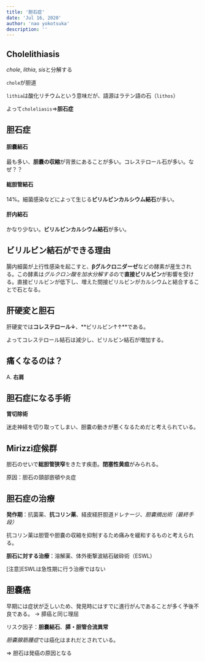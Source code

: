 ```yaml
---
title: '胆石症'
date: 'Jul 16, 2020'
author: 'nao yokotsuka'
description: ''
---
```


## Cholelithiasis

*chole*, *lithia*, *sis*と分解する

`chole`が胆道

`lithia`は酸化リチウムという意味だが、語源はラテン語の石（`lithos`） 

よって`choleliasis`=>**胆石症**

## 胆石症

#### 胆嚢結石

最も多い、**胆嚢の収縮**が背景にあることが多い。コレステロール石が多い。なぜ？？

#### 総胆管結石

14%。細菌感染などによって生じる**ビリルビンカルシウム結石**が多い。

#### 肝内結石

かなり少ない。**ビリルビンカルシウム結石**が多い。

## ビリルビン結石ができる理由

腸内細菌が上行性感染を起こすと、**βグルクロニダーゼ**などの酵素が産生される。この酵素は*グルクロン酸を加水分解する*ので**直接ビリルビン**が影響を受ける。直接ビリルビンが低下し、増えた間接ビリルビンがカルシウムと結合することで石となる。

## 肝硬変と胆石

肝硬変では**コレステロール↓**、**ビリルビン↑↑**である。

よってコレステロール結石は減少し、ビリルビン結石が増加する。

## 痛くなるのは？

A. **右肩**

## 胆石症になる手術

**胃切除術**

迷走神経を切り取ってしまい、胆嚢の動きが悪くなるためだと考えられている。

## Mirizzi症候群

胆石のせいで**総胆管狭窄**をきたす疾患。**閉塞性黄疸**がみられる。

原因：胆石の頸部嵌頓や炎症

## 胆石症の治療

**発作期**：抗菌薬、**抗コリン薬**、経皮経肝胆道ドレナージ、*胆嚢摘出術（最終手段）*

抗コリン薬は胆管や胆嚢の収縮を抑制するため痛みを緩和するものと考えられる。

**胆石に対する治療**：溶解薬、体外衝撃波結石破砕術（ESWL）

[注意]ESWLは急性期に行う治療ではない

## 胆嚢癌

早期には症状が乏しいため、発見時にはすでに進行がんであることが多く予後不良である。 -> 膵癌と同じ理屈

リスク因子：**胆嚢結石**、**膵・胆管合流異常**

*胆嚢腺筋腫症*では癌化はまれだとされている。

=> 胆石は発癌の原因となる